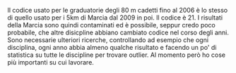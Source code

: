 Il codice usato per le graduatorie degli 80 m cadetti fino al 2006 è lo stesso di quello usato per i 5km di Marcia dal 2009 in poi.
Il codice è 21.
I risultati della Marcia sono quindi contaminati ed è possibile, seppur credo poco probabile, che altre disicpline abbiano cambiato codice nel corso degli anni.
Sono necessarie ulteriori ricerche, controllando ad esempio che ogni disciplina, ogni anno abbia almeno qualche risultato e facendo un po' di statistica su tutte le discipline per trovare outlier.
Al momento però ho cose più importanti su cui lavorare.
